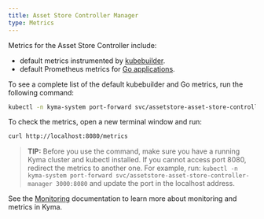 ```yaml
---
title: Asset Store Controller Manager
type: Metrics
---
```


Metrics for the Asset Store Controller include:

- default metrics instrumented by [kubebuilder](https://book.kubebuilder.io/).
- default Prometheus metrics for [Go applications](https://prometheus.io/docs/guides/go-application/).

To see a complete list of the default kubebuilder and Go metrics, run the following command:

```bash
kubectl -n kyma-system port-forward svc/assetstore-asset-store-controller-manager 8080
```

To check the metrics, open a new terminal window and run:

```bash
curl http://localhost:8080/metrics
```

> **TIP:** Before you use the command, make sure you have a running Kyma cluster and kubectl installed. If you cannot access port 8080, redirect the metrics to another one. For example, run: `kubectl -n kyma-system port-forward svc/assetstore-asset-store-controller-manager 3000:8080` and update the port in the localhost address.

See the [Monitoring](/components/monitoring) documentation to learn more about monitoring and metrics in Kyma.
